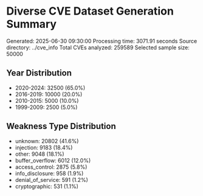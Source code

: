 # Diverse CVE Dataset Generation Summary

Generated: 2025-06-30 09:30:00
Processing time: 3071.91 seconds
Source directory: ../cve_info
Total CVEs analyzed: 259589
Selected sample size: 50000

## Year Distribution
- 2020-2024: 32500 (65.0%)
- 2016-2019: 10000 (20.0%)
- 2010-2015: 5000 (10.0%)
- 1999-2009: 2500 (5.0%)

## Weakness Type Distribution
- unknown: 20802 (41.6%)
- injection: 9183 (18.4%)
- other: 9048 (18.1%)
- buffer_overflow: 6012 (12.0%)
- access_control: 2875 (5.8%)
- info_disclosure: 958 (1.9%)
- denial_of_service: 591 (1.2%)
- cryptographic: 531 (1.1%)
